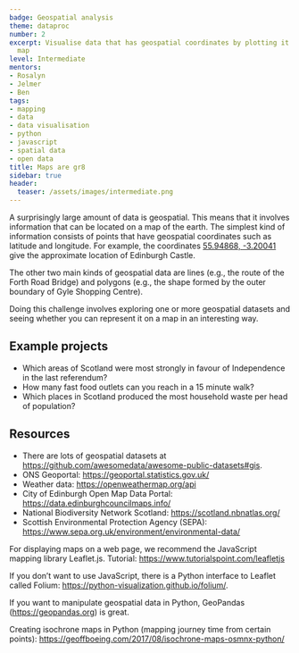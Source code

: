 ```yaml
---
badge: Geospatial analysis
theme: dataproc
number: 2
excerpt: Visualise data that has geospatial coordinates by plotting it on a digital
  map
level: Intermediate
mentors:
- Rosalyn
- Jelmer
- Ben
tags:
- mapping
- data
- data visualisation
- python
- javascript
- spatial data
- open data
title: Maps are gr8
sidebar: true
header:
  teaser: /assets/images/intermediate.png
---
```

A surprisingly large amount of data is geospatial. This means that it involves information that can be located on a map of the earth. The simplest kind of information consists of points that have geospatial coordinates such as latitude and longitude. For example, the coordinates [55.94868, -3.20041](https://www.openstreetmap.org/#map=18/55.94868/-3.20041) give the approximate location of Edinburgh Castle. 

The other two main kinds of geospatial data are lines (e.g., the route of the Forth Road Bridge) and polygons (e.g., the shape formed by the outer boundary  of Gyle Shopping Centre).

Doing this challenge involves exploring one or more geospatial datasets and seeing whether you can represent it on a map in an interesting way.

## Example projects
* Which areas of Scotland were most strongly in favour of Independence in the last referendum?
* How many fast food outlets can you reach in a 15 minute walk?
* Which places in Scotland produced the most household waste per head of population?
 

## Resources
* There are lots of geospatial datasets at <a href="https://github.com/awesomedata/awesome-public-datasets#gis" rel="noopener">https://github.com/awesomedata/awesome-public-datasets#gis</a>.
* ONS Geoportal: <a href="https://geoportal.statistics.gov.uk/" rel="noopener">https://geoportal.statistics.gov.uk/</a>
* Weather data: <a href="https://openweathermap.org/api" rel="noopener">https://openweathermap.org/api</a> 
* City of Edinburgh Open Map Data Portal: <a href="https://data.edinburghcouncilmaps.info/" rel="noopener">https://data.edinburghcouncilmaps.info/</a> 
* National Biodiversity Network Scotland: <a href="https://scotland.nbnatlas.org/" rel="noopener">https://scotland.nbnatlas.org/</a>
* Scottish Environmental Protection Agency (SEPA): <a href="https://www.sepa.org.uk/environment/environmental-data/" rel="noopener">https://www.sepa.org.uk/environment/environmental-data/</a> 

For displaying maps on a web page, we recommend the JavaScript mapping library Leaflet.js. Tutorial: <a href="https://www.tutorialspoint.com/leafletjs" rel="noopener">https://www.tutorialspoint.com/leafletjs</a> 

If you don’t want to use JavaScript, there is a Python interface to Leaflet called Folium: <a href="https://python-visualization.github.io/folium/" rel="noopener">https://python-visualization.github.io/folium/</a>. 

If you want to manipulate geospatial data in Python, GeoPandas (<a href="https://geopandas.org" rel="noopener">https://geopandas.org</a>) is great.

Creating isochrone maps in Python (mapping journey time from certain points): <a href="https://geoffboeing.com/2017/08/isochrone-maps-osmnx-python/" rel="noopener">https://geoffboeing.com/2017/08/isochrone-maps-osmnx-python/</a>

